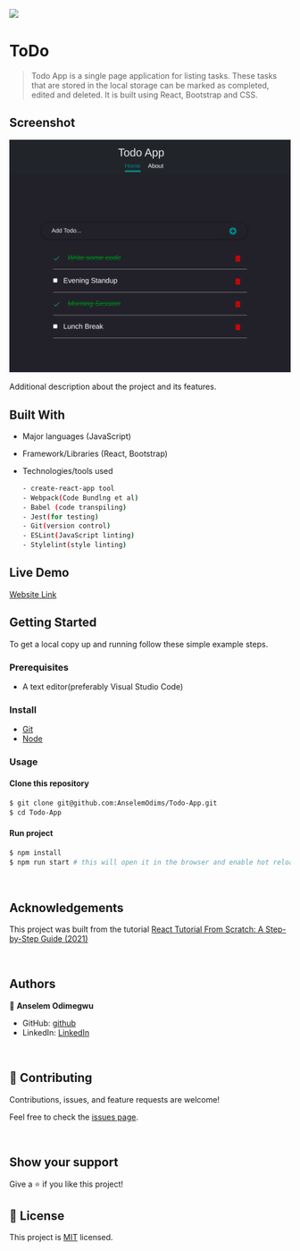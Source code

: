 ![](https://img.shields.io/badge/To-Do-black)

# ToDo

> Todo App is a single page application for listing tasks. These tasks that are stored in the local storage can be marked as completed, edited and deleted. It is built using React, Bootstrap and CSS.


## Screenshot

![screenshot](./src/images/todo.png)


Additional description about the project and its features.

## Built With

- Major languages (JavaScript)
- Framework/Libraries (React, Bootstrap)
- Technologies/tools used 
  
  ``` bash
  - create-react-app tool
  - Webpack(Code Bundlng et al)
  - Babel (code transpiling)
  - Jest(for testing)
  - Git(version control)
  - ESLint(JavaScript linting)
  - Stylelint(style linting)

  ```

## Live Demo

[Website Link]()

## Getting Started

To get a local copy up and running follow these simple example steps.

### Prerequisites
 - A text editor(preferably Visual Studio Code)
### Install
  -  [Git](https://git-scm.com/downloads)
  -  [Node](https://nodejs.org/en/download/)
### Usage
#### Clone this repository

```bash
$ git clone git@github.com:AnselemOdims/Todo-App.git
$ cd Todo-App
```
#### Run project

```bash
$ npm install
$ npm run start # this will open it in the browser and enable hot reloading
```

  <br>

## Acknowledgements
This project was built from the tutorial [React Tutorial From Scratch: A Step-by-Step Guide (2021)](https://ibaslogic.com/react-tutorial-for-beginners/)

<br>

## Authors

👤 **Anselem Odimegwu**

- GitHub: [github](https://github.com/AnselemOdims)
- LinkedIn: [LinkedIn](https://www.linkedin.com/in/anselem-odimegwu/)

<br>

## 🤝 Contributing

Contributions, issues, and feature requests are welcome!

Feel free to check the [issues page](https://github.com/AnselemOdims/ToDo-App/issues).

<br>

## Show your support

Give a ⭐️ if you like this project!

## 📝 License

This project is [MIT](https://opensource.org/licenses/MIT) licensed.
